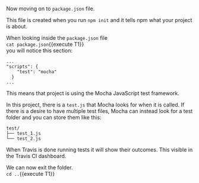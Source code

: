 Now moving on to `package.json` file.

This file is created when you run `npm init` and it tells npm what your project is about. 

When looking inside the `package.json` file  
`cat package.json`{{execute T1}}   
you will notice this section:
```
...
"scripts": {
    "test": "mocha"
  }
...
```

This means that project is using the Mocha JavaScript test framework.  

In this project, there is a `test.js` that Mocha looks for when it is called. If there is a desire to have multiple test files, Mocha can instead look for a test folder and you can store them like this:

```
test/
├── test_1.js
└── test_2.js
```

When Travis is done running tests it will show their outcomes. This visible in the Travis CI dashboard.

We can now exit the folder.  
`cd ..`{{execute T1}}